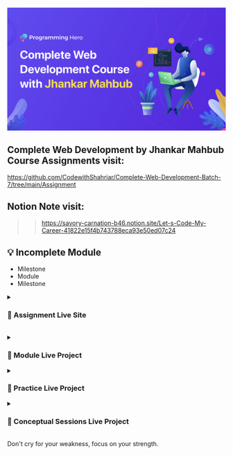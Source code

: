 ![](thumbnail.png)
</br>

## Complete Web Development by Jhankar Mahbub Course Assignments visit: 
https://github.com/CodewithShahriar/Complete-Web-Development-Batch-7/tree/main/Assignment

## Notion Note visit: 
>> https://savory-carnation-b46.notion.site/Let-s-Code-My-Career-41822e15f4b743788eca93e50ed07c24

## 💡 Incomplete Module

* Milestone 
* Module 
* Milestone 

<details>
<summary>
  <h3>📑 Assignment Live Site</h3>
</summary>



</br> (1) 60 ⭐ <a href ="https://verdant-otter-af8880.netlify.app/ " target="_blank">new-year-new-me </a>
</br> (2) 46 😒 <a href ="https://serene-cat-1b3cad.netlify.app/" target="_blank"> g-architect </a>
</br> (3) 50 😒 <a href ="https://venerable-belekoy-74b25e.netlify.app/" target="_blank">legal-solution-resource </a>
</br> (4) 60 ⭐ <a href ="" target="_blank">JS Problem Solving Assignment </a>
</br> (5) 60 ⭐ <a href ="https://benevolent-cat-886bb7.netlify.app/" target="_blank"> geomerty-genius </a>
</br> (6) 60 ⭐ <a href ="https://courageous-treacle-95acb8.netlify.app/" target="_blank"> Ai Universe </a>


</br> • 5 Assignment Total Mark = 336... Avg = 56 </br> • 6 remaining assignment </br>• mark need


</details>
</br>
</hr>


<!-- <details>
<summary>
  <h3>Notion Note </h3>
</summary>
<br >
>> https://savory-carnation-b46.notion.site/Let-s-Code-My-Career-41822e15f4b743788eca93e50ed07c24



</details> -->

<details>
<summary>
  <h3>📃 Module Live Project </h3>
</summary>
</br>Portfolio (html,css)
</br>Penguin-fashion (html,talwind)
</br>Temperature-hot (open-weather)
</br>Phone-hanter (Javascript)
</br>Stop-watch (JavaScript)
</br>Ranga-store-vanga (JavaScript Error Handling)




</details>
<details>
<summary>
  <h3>📃 Practice Live Project </h3>
</summary>
</br>1.Donate-today
</br>2.Influencer-Products
</br>3.Bikerz-zone
</br>4.Baper-Bank
</br>5.Abacus-Convention-Center
</br>6.Simple-fixed-discount
</br>7.Money-master
</br>8.Pin-matcher
</br>9.simple-fixed-discount
</br>10.cupon-code-discount
</br>11.sports-db (js-api)
</br>12.World-tour (js-api)



</details>

<details>
<summary>
  <h3>📃 Conceptual Sessions Live Project </h3>
</summary>
</br>Shopping-with-js
</br>






</details>

</br>
</hr>
Don't cry for your weakness, focus on your strength.
